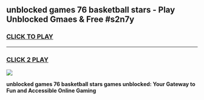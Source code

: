
## unblocked games 76 basketball stars - Play Unblocked Gmaes & Free #s2n7y
<h3>
<a href="https://premium.freeplayer.one?title=unblocked_games_76_basketball_stars&ref=03M">CLICK TO PLAY</a></h3>
<hr>

<h3>
<a href="https://premium.freeplayer.one?title=unblocked_games_76_basketball_stars&ref=03M">CLICK 2 PLAY</a>
  
</h3>

<a href="https://premium.freeplayer.one?title=unblocked_games_76_basketball_stars&ref=03M"><img src="https://clearcache.store/games.png"></a>


**unblocked games 76 basketball stars games unblocked: Your Gateway to Fun and Accessible Online Gaming**
